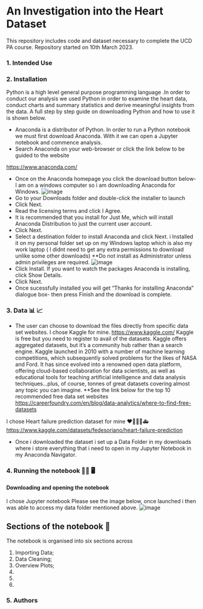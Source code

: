 # An Investigation into the Heart Dataset
This repository includes code and dataset necessary to complete the UCD PA course. Repository started on 10th March 2023.
### 1. Intended Use


### 2. Installation

Python is a high level general purpose programming language .In order to conduct our analysis we used Python in order to examine the heart data, conduct charts and summary statistics and derive meaningful insights from the data. A full step by step guide on downloading Python and how to use it is shown below.

* Anaconda is a distributor of Python. In order to run a Python notebook we must first download Anaconda. With it we can open a Jupyter notebook and commence analysis.
* Search Anaconda on your web-browser or click the link below to be guided to the website

https://www.anaconda.com/

* Once on the Anaconda homepage you click the download button below- I am on a windows computer so i am downloading Anaconda for Windows.
![image](https://user-images.githubusercontent.com/124922219/224302438-d2902b42-7593-43a8-85b0-cb548a6967c4.png)
* Go to your Downloads folder and double-click the installer to launch
* Click Next.
* Read the licensing terms and click I Agree.
* It is recommended that you install for Just Me, which will install Anaconda Distribution to just the current user account.
* Click Next.
* Select a destination folder to install Anaconda and click Next. i Installed it on my personal folder set up on my Windows laptop which is also my work laptop ( I didnt need to get any extra permissions to download unlike some other downloads) **Do not install as Administrator unless admin privileges are required.
![image](https://user-images.githubusercontent.com/124922219/224536836-48ff4136-c97b-416e-8799-60fa860ad56a.png)
* Click Install. If you want to watch the packages Anaconda is installing, click Show Details.
* Click Next.
* Once sucessfully installed  you will get “Thanks for installing Anaconda” dialogue box- then press Finish and the download is complete.
### 3. Data 📊 📈
* The user can choose to download the files directly from specific data set websites. I chose Kaggle for mine. https://www.kaggle.com/
Kaggle is free but you need to register to avail of the datasets.
Kaggle offers aggregated datasets, but it’s a community hub rather than a search engine. Kaggle launched in 2010 with a number of machine learning competitions, which subsequently solved problems for the likes of NASA and Ford. It has since evolved into a renowned open data platform, offering cloud-based collaboration for data scientists, as well as educational tools for teaching artificial intelligence and data analysis techniques…plus, of course, tonnes of great datasets covering almost any topic you can imagine.
**See the link below for the top 10 recommended free data set websites
https://careerfoundry.com/en/blog/data-analytics/where-to-find-free-datasets

I chose Heart failure prediction dataset for mine ❤👩👨💊🚑
https://www.kaggle.com/datasets/fedesoriano/heart-failure-prediction
* Once i downloaded the dataset i set up a Data Folder in my downloads where i store everything that i need to open in my Jupyter Notebook in my Anaconda Navigator.

### 4. Running the notebook 🏃‍♀️ 🖥️ 

#### Downloading and opening the notebook
I chose Jupyter notebook 
Please see the image below, once launched i then was able to access my data folder mentioned above.
![image](https://user-images.githubusercontent.com/124922219/224537881-d2605cf4-4219-4458-bcd4-020dae8603d2.png)

## Sections of the notebook 🔢

The notebook is organised into six sections across 
1. Importing Data;
2. Data Cleaning;
3. Overview Plots;
4. 
5. 
6. 




### 5. Authors








